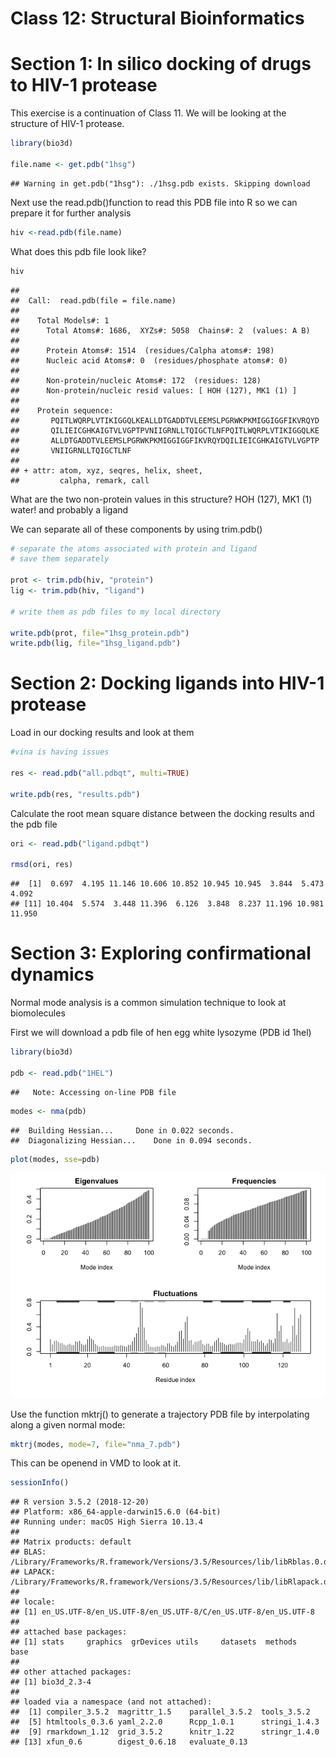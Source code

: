 Class 12: Structural Bioinformatics
================

Section 1: In silico docking of drugs to HIV-1 protease
=======================================================

This exercise is a continuation of Class 11. We will be looking at the structure of HIV-1 protease.

``` r
library(bio3d)

file.name <- get.pdb("1hsg")
```

    ## Warning in get.pdb("1hsg"): ./1hsg.pdb exists. Skipping download

Next use the read.pdb()function to read this PDB file into R so we can prepare it for further analysis

``` r
hiv <-read.pdb(file.name)
```

What does this pdb file look like?

``` r
hiv
```

    ## 
    ##  Call:  read.pdb(file = file.name)
    ## 
    ##    Total Models#: 1
    ##      Total Atoms#: 1686,  XYZs#: 5058  Chains#: 2  (values: A B)
    ## 
    ##      Protein Atoms#: 1514  (residues/Calpha atoms#: 198)
    ##      Nucleic acid Atoms#: 0  (residues/phosphate atoms#: 0)
    ## 
    ##      Non-protein/nucleic Atoms#: 172  (residues: 128)
    ##      Non-protein/nucleic resid values: [ HOH (127), MK1 (1) ]
    ## 
    ##    Protein sequence:
    ##       PQITLWQRPLVTIKIGGQLKEALLDTGADDTVLEEMSLPGRWKPKMIGGIGGFIKVRQYD
    ##       QILIEICGHKAIGTVLVGPTPVNIIGRNLLTQIGCTLNFPQITLWQRPLVTIKIGGQLKE
    ##       ALLDTGADDTVLEEMSLPGRWKPKMIGGIGGFIKVRQYDQILIEICGHKAIGTVLVGPTP
    ##       VNIIGRNLLTQIGCTLNF
    ## 
    ## + attr: atom, xyz, seqres, helix, sheet,
    ##         calpha, remark, call

What are the two non-protein values in this structure? HOH (127), MK1 (1) water! and probably a ligand

We can separate all of these components by using trim.pdb()

``` r
# separate the atoms associated with protein and ligand
# save them separately 

prot <- trim.pdb(hiv, "protein")
lig <- trim.pdb(hiv, "ligand")

# write them as pdb files to my local directory

write.pdb(prot, file="1hsg_protein.pdb")
write.pdb(lig, file="1hsg_ligand.pdb")
```

Section 2: Docking ligands into HIV-1 protease
==============================================

Load in our docking results and look at them

``` r
#vina is having issues 

res <- read.pdb("all.pdbqt", multi=TRUE)

write.pdb(res, "results.pdb")
```

Calculate the root mean square distance between the docking results and the pdb file

``` r
ori <- read.pdb("ligand.pdbqt")

rmsd(ori, res)
```

    ##  [1]  0.697  4.195 11.146 10.606 10.852 10.945 10.945  3.844  5.473  4.092
    ## [11] 10.404  5.574  3.448 11.396  6.126  3.848  8.237 11.196 10.981 11.950

Section 3: Exploring confirmational dynamics
============================================

Normal mode analysis is a common simulation technique to look at biomolecules

First we will download a pdb file of hen egg white lysozyme (PDB id 1hel)

``` r
library(bio3d)

pdb <- read.pdb("1HEL")
```

    ##   Note: Accessing on-line PDB file

``` r
modes <- nma(pdb)
```

    ##  Building Hessian...     Done in 0.022 seconds.
    ##  Diagonalizing Hessian...    Done in 0.094 seconds.

``` r
plot(modes, sse=pdb)
```

![](Class_12-_Structural_Bioinformatics_files/figure-markdown_github/unnamed-chunk-7-1.png)

Use the function mktrj() to generate a trajectory PDB file by interpolating along a given normal mode:

``` r
mktrj(modes, mode=7, file="nma_7.pdb")
```

This can be openend in VMD to look at it.

``` r
sessionInfo()
```

    ## R version 3.5.2 (2018-12-20)
    ## Platform: x86_64-apple-darwin15.6.0 (64-bit)
    ## Running under: macOS High Sierra 10.13.4
    ## 
    ## Matrix products: default
    ## BLAS: /Library/Frameworks/R.framework/Versions/3.5/Resources/lib/libRblas.0.dylib
    ## LAPACK: /Library/Frameworks/R.framework/Versions/3.5/Resources/lib/libRlapack.dylib
    ## 
    ## locale:
    ## [1] en_US.UTF-8/en_US.UTF-8/en_US.UTF-8/C/en_US.UTF-8/en_US.UTF-8
    ## 
    ## attached base packages:
    ## [1] stats     graphics  grDevices utils     datasets  methods   base     
    ## 
    ## other attached packages:
    ## [1] bio3d_2.3-4
    ## 
    ## loaded via a namespace (and not attached):
    ##  [1] compiler_3.5.2  magrittr_1.5    parallel_3.5.2  tools_3.5.2    
    ##  [5] htmltools_0.3.6 yaml_2.2.0      Rcpp_1.0.1      stringi_1.4.3  
    ##  [9] rmarkdown_1.12  grid_3.5.2      knitr_1.22      stringr_1.4.0  
    ## [13] xfun_0.6        digest_0.6.18   evaluate_0.13
